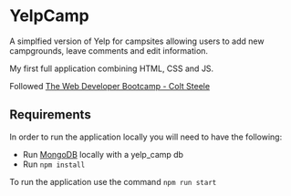 # YelpCamp

A simplfied version of Yelp for campsites allowing users to add new campgrounds, leave comments and edit information.

My first full application combining HTML, CSS and JS.

Followed [The Web Developer Bootcamp - Colt Steele](https://www.udemy.com/course/the-web-developer-bootcamp/)

## Requirements

In order to run the application locally you will need to have the following:

- Run [MongoDB](https://docs.mongodb.com/manual/installation/) locally with a yelp_camp db
- Run `npm install`

To run the application use the command `npm run start`